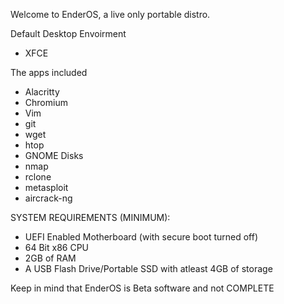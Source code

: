Welcome to EnderOS, a live only portable distro.

Default Desktop Envoirment
- XFCE

The apps included
- Alacritty
- Chromium
- Vim
- git
- wget
- htop
- GNOME Disks
- nmap
- rclone
- metasploit
- aircrack-ng

SYSTEM REQUIREMENTS (MINIMUM):

- UEFI Enabled Motherboard (with secure boot turned off)
- 64 Bit x86 CPU
- 2GB of RAM
- A USB Flash Drive/Portable SSD with atleast 4GB of storage

Keep in mind that EnderOS is Beta software and not COMPLETE
